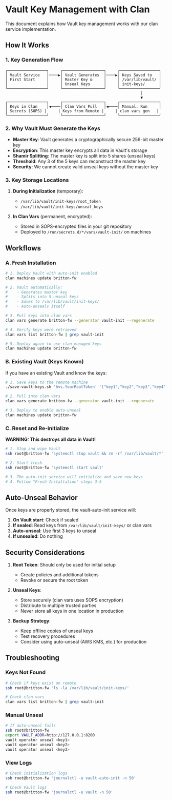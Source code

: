 # Vault Key Management with Clan

This document explains how Vault key management works with our clan service implementation.

## How It Works

### 1. Key Generation Flow

```
┌─────────────────┐     ┌──────────────────┐     ┌─────────────────┐
│ Vault Service   │────▶│ Vault Generates  │────▶│ Keys Saved to   │
│ First Start     │     │ Master Key &     │     │ /var/lib/vault/ │
│                 │     │ Unseal Keys      │     │ init-keys/      │
└─────────────────┘     └──────────────────┘     └─────────────────┘
                                                           │
                                                           ▼
┌─────────────────┐     ┌──────────────────┐     ┌─────────────────┐
│ Keys in Clan    │◀────│ Clan Vars Pull   │◀────│ Manual: Run     │
│ Secrets (SOPS) │     │ Keys from Remote │     │ clan vars gen   │
└─────────────────┘     └──────────────────┘     └─────────────────┘
```

### 2. Why Vault Must Generate the Keys

- **Master Key**: Vault generates a cryptographically secure 256-bit master key
- **Encryption**: This master key encrypts all data in Vault's storage
- **Shamir Splitting**: The master key is split into 5 shares (unseal keys)
- **Threshold**: Any 3 of the 5 keys can reconstruct the master key
- **Security**: We cannot create valid unseal keys without the master key

### 3. Key Storage Locations

1. **During Initialization** (temporary):
   - `/var/lib/vault/init-keys/root_token`
   - `/var/lib/vault/init-keys/unseal_keys`

2. **In Clan Vars** (permanent, encrypted):
   - Stored in SOPS-encrypted files in your git repository
   - Deployed to `/run/secrets.d/*/vars/vault-init/` on machines

## Workflows

### A. Fresh Installation

```bash
# 1. Deploy Vault with auto-init enabled
clan machines update britton-fw

# 2. Vault automatically:
#    - Generates master key
#    - Splits into 5 unseal keys
#    - Saves to /var/lib/vault/init-keys/
#    - Auto-unseals itself

# 3. Pull keys into clan vars
clan vars generate britton-fw --generator vault-init --regenerate

# 4. Verify keys were retrieved
clan vars list britton-fw | grep vault-init

# 5. Deploy again to use clan-managed keys
clan machines update britton-fw
```

### B. Existing Vault (Keys Known)

If you have an existing Vault and know the keys:

```bash
# 1. Save keys to the remote machine
./save-vault-keys.sh 'hvs.YourRootToken' '["key1","key2","key3","key4","key5"]'

# 2. Pull into clan vars
clan vars generate britton-fw --generator vault-init --regenerate

# 3. Deploy to enable auto-unseal
clan machines update britton-fw
```

### C. Reset and Re-initialize

**WARNING: This destroys all data in Vault!**

```bash
# 1. Stop and wipe Vault
ssh root@britton-fw 'systemctl stop vault && rm -rf /var/lib/vault/*'

# 2. Start fresh
ssh root@britton-fw 'systemctl start vault'

# 3. The auto-init service will initialize and save new keys
# 4. Follow "Fresh Installation" steps 3-5
```

## Auto-Unseal Behavior

Once keys are properly stored, the vault-auto-init service will:

1. **On Vault start**: Check if sealed
2. **If sealed**: Read keys from `/var/lib/vault/init-keys/` or clan vars
3. **Auto-unseal**: Use first 3 keys to unseal
4. **If unsealed**: Do nothing

## Security Considerations

1. **Root Token**: Should only be used for initial setup
   - Create policies and additional tokens
   - Revoke or secure the root token

2. **Unseal Keys**: 
   - Store securely (clan vars uses SOPS encryption)
   - Distribute to multiple trusted parties
   - Never store all keys in one location in production

3. **Backup Strategy**:
   - Keep offline copies of unseal keys
   - Test recovery procedures
   - Consider using auto-unseal (AWS KMS, etc.) for production

## Troubleshooting

### Keys Not Found
```bash
# Check if keys exist on remote
ssh root@britton-fw 'ls -la /var/lib/vault/init-keys/'

# Check clan vars
clan vars list britton-fw | grep vault-init
```

### Manual Unseal
```bash
# If auto-unseal fails
ssh root@britton-fw
export VAULT_ADDR=http://127.0.0.1:8200
vault operator unseal <key1>
vault operator unseal <key2>
vault operator unseal <key3>
```

### View Logs
```bash
# Check initialization logs
ssh root@britton-fw 'journalctl -u vault-auto-init -n 50'

# Check Vault logs
ssh root@britton-fw 'journalctl -u vault -n 50'
```